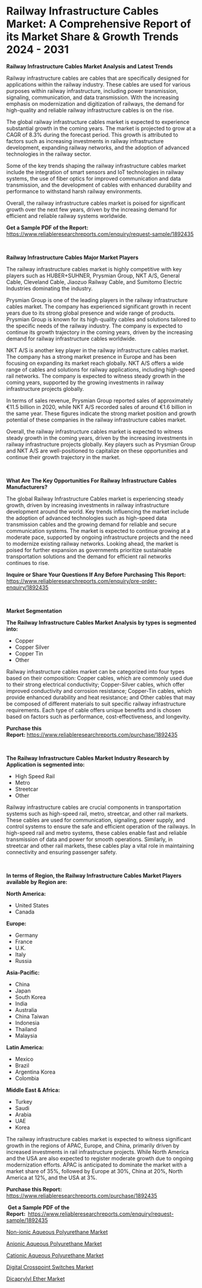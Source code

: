 <p><h1>Railway Infrastructure Cables Market: A Comprehensive Report of its Market Share & Growth Trends 2024 - 2031</h1></p><p><strong>Railway Infrastructure Cables Market Analysis and Latest Trends</strong></p>
<p><p>Railway infrastructure cables are cables that are specifically designed for applications within the railway industry. These cables are used for various purposes within railway infrastructure, including power transmission, signaling, communication, and data transmission. With the increasing emphasis on modernization and digitization of railways, the demand for high-quality and reliable railway infrastructure cables is on the rise.</p><p>The global railway infrastructure cables market is expected to experience substantial growth in the coming years. The market is projected to grow at a CAGR of 8.3% during the forecast period. This growth is attributed to factors such as increasing investments in railway infrastructure development, expanding railway networks, and the adoption of advanced technologies in the railway sector.</p><p>Some of the key trends shaping the railway infrastructure cables market include the integration of smart sensors and IoT technologies in railway systems, the use of fiber optics for improved communication and data transmission, and the development of cables with enhanced durability and performance to withstand harsh railway environments.</p><p>Overall, the railway infrastructure cables market is poised for significant growth over the next few years, driven by the increasing demand for efficient and reliable railway systems worldwide.</p></p>
<p><strong>Get a Sample PDF of the Report:&nbsp;</strong> <a href="https://www.reliableresearchreports.com/enquiry/request-sample/1892435">https://www.reliableresearchreports.com/enquiry/request-sample/1892435</a></p>
<p>&nbsp;</p>
<p><strong>Railway Infrastructure Cables Major Market Players</strong></p>
<p><p>The railway infrastructure cables market is highly competitive with key players such as HUBER+SUHNER, Prysmian Group, NKT A/S, General Cable, Cleveland Cable, Jiaozuo Railway Cable, and Sumitomo Electric Industries dominating the industry.</p><p>Prysmian Group is one of the leading players in the railway infrastructure cables market. The company has experienced significant growth in recent years due to its strong global presence and wide range of products. Prysmian Group is known for its high-quality cables and solutions tailored to the specific needs of the railway industry. The company is expected to continue its growth trajectory in the coming years, driven by the increasing demand for railway infrastructure cables worldwide.</p><p>NKT A/S is another key player in the railway infrastructure cables market. The company has a strong market presence in Europe and has been focusing on expanding its market reach globally. NKT A/S offers a wide range of cables and solutions for railway applications, including high-speed rail networks. The company is expected to witness steady growth in the coming years, supported by the growing investments in railway infrastructure projects globally.</p><p>In terms of sales revenue, Prysmian Group reported sales of approximately €11.5 billion in 2020, while NKT A/S recorded sales of around €1.6 billion in the same year. These figures indicate the strong market position and growth potential of these companies in the railway infrastructure cables market.</p><p>Overall, the railway infrastructure cables market is expected to witness steady growth in the coming years, driven by the increasing investments in railway infrastructure projects globally. Key players such as Prysmian Group and NKT A/S are well-positioned to capitalize on these opportunities and continue their growth trajectory in the market.</p></p>
<p>&nbsp;</p>
<p><strong>What Are The Key Opportunities For Railway Infrastructure Cables Manufacturers?</strong></p>
<p><p>The global Railway Infrastructure Cables market is experiencing steady growth, driven by increasing investments in railway infrastructure development around the world. Key trends influencing the market include the adoption of advanced technologies such as high-speed data transmission cables and the growing demand for reliable and secure communication systems. The market is expected to continue growing at a moderate pace, supported by ongoing infrastructure projects and the need to modernize existing railway networks. Looking ahead, the market is poised for further expansion as governments prioritize sustainable transportation solutions and the demand for efficient rail networks continues to rise.</p></p>
<p><strong>Inquire or Share Your Questions If Any Before Purchasing This Report:</strong> <a href="https://www.reliableresearchreports.com/enquiry/pre-order-enquiry/1892435">https://www.reliableresearchreports.com/enquiry/pre-order-enquiry/1892435</a></p>
<p>&nbsp;</p>
<p><strong>Market Segmentation</strong></p>
<p><strong>The Railway Infrastructure Cables Market Analysis by types is segmented into:</strong></p>
<p><ul><li>Copper</li><li>Copper Silver</li><li>Copper Tin</li><li>Other</li></ul></p>
<p><p>Railway infrastructure cables market can be categorized into four types based on their composition: Copper cables, which are commonly used due to their strong electrical conductivity; Copper-Silver cables, which offer improved conductivity and corrosion resistance; Copper-Tin cables, which provide enhanced durability and heat resistance; and Other cables that may be composed of different materials to suit specific railway infrastructure requirements. Each type of cable offers unique benefits and is chosen based on factors such as performance, cost-effectiveness, and longevity.</p></p>
<p><strong>Purchase this Report:&nbsp;</strong><a href="https://www.reliableresearchreports.com/purchase/1892435">https://www.reliableresearchreports.com/purchase/1892435</a></p>
<p>&nbsp;</p>
<p><strong>The Railway Infrastructure Cables Market Industry Research by Application is segmented into:</strong></p>
<p><ul><li>High Speed Rail</li><li>Metro</li><li>Streetcar</li><li>Other</li></ul></p>
<p><p>Railway infrastructure cables are crucial components in transportation systems such as high-speed rail, metro, streetcar, and other rail markets. These cables are used for communication, signaling, power supply, and control systems to ensure the safe and efficient operation of the railways. In high-speed rail and metro systems, these cables enable fast and reliable transmission of data and power for smooth operations. Similarly, in streetcar and other rail markets, these cables play a vital role in maintaining connectivity and ensuring passenger safety.</p></p>
<p>&nbsp;</p>
<p><strong>In terms of Region, the Railway Infrastructure Cables Market Players available by Region are:</strong></p>
<p>
    <p> <strong> North America: </strong>
        <ul>
            <li>United States</li>
            <li>Canada</li>
        </ul>
        </p> 
    <p> <strong> Europe: </strong>
        <ul>
            <li>Germany</li>
            <li>France</li>
            <li>U.K.</li>
            <li>Italy</li>
            <li>Russia</li>
        </ul>
        </p> 
    <p> <strong> Asia-Pacific: </strong>
        <ul>
            <li>China</li>
            <li>Japan</li>
            <li>South Korea</li>
            <li>India</li>
            <li>Australia</li>
            <li>China Taiwan</li>
            <li>Indonesia</li>
            <li>Thailand</li>
            <li>Malaysia</li>
        </ul>
        </p> 
    <p> <strong> Latin America: </strong>
        <ul>
            <li>Mexico</li>
            <li>Brazil</li>
            <li>Argentina Korea</li>
            <li>Colombia</li>
        </ul>
        </p> 
    <p> <strong> Middle East & Africa: </strong>
        <ul>
            <li>Turkey</li>
            <li>Saudi</li>
            <li>Arabia</li>
            <li>UAE</li>
            <li>Korea</li>
        </ul>
    </p>
    </p>
<p><p>The railway infrastructure cables market is expected to witness significant growth in the regions of APAC, Europe, and China, primarily driven by increased investments in rail infrastructure projects. While North America and the USA are also expected to register moderate growth due to ongoing modernization efforts. APAC is anticipated to dominate the market with a market share of 35%, followed by Europe at 30%, China at 20%, North America at 12%, and the USA at 3%.</p></p>
<p><strong>Purchase this Report: </strong><a href="https://www.reliableresearchreports.com/purchase/1892435">https://www.reliableresearchreports.com/purchase/1892435</a></p>
<p>&nbsp;<strong>Get a Sample PDF of the Report:&nbsp;&nbsp;</strong><a href="https://www.reliableresearchreports.com/enquiry/request-sample/1892435">https://www.reliableresearchreports.com/enquiry/request-sample/1892435</a></p>
<p><strong></strong></p>
<p><p><a href="https://frill-swim-3cd.notion.site/Non-ionic-Aqueous-Polyurethane-Market-Size-and-Examines-its-Market-Scope-with-a-Primary-Focus-on-G-0cc3d2ca5f8843789334d6f58b6c58c5">Non-ionic Aqueous Polyurethane Market</a></p><p><a href="https://cute-banjo-8ca.notion.site/Anionic-Aqueous-Polyurethane-Market-Size-Evaluating-its-Market-Trends-Growth-and-Projections-2024-2f88cc75d46743d69a2caabae0334455">Anionic Aqueous Polyurethane Market</a></p><p><a href="https://meowing-lemming-dd3.notion.site/Cationic-Aqueous-Polyurethane-Market-Offer-Valuable-Insights-into-Market-Size-Market-Share-Market--693e7b63438c47e5bc696413c5d55170">Cationic Aqueous Polyurethane Market</a></p><p><a href="https://view.publitas.com/reportprime-1/digital-crosspoint-switches-market-furnish-information-about-market-size-market-share-market-dynamics-and-projections-spanning-from-2024-to-2031/">Digital Crosspoint Switches Market</a></p><p><a href="https://view.publitas.com/reportprime-1/decoding-the-dicaprylyl-ether-market-a-deep-dive-into-the-latest-market-trends-market-segmentation-and-competitive-analysis/">Dicaprylyl Ether Market</a></p></p>